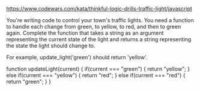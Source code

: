 https://www.codewars.com/kata/thinkful-logic-drills-traffic-light/javascript

You're writing code to control your town's traffic lights. 
You need a function to handle each change from green, to yellow, to red, and then to green again.
Complete the function that takes a string as an argument representing 
the current state of the light and returns a string representing the state 
the light should change to.

For example, update_light('green') should return 'yellow'.

function updateLight(current) {
  if(current === "green") {
    return "yellow";
  } else if(current === "yellow") {
      return "red";
  } else if(current === "red") {
      return "green";
  }
}